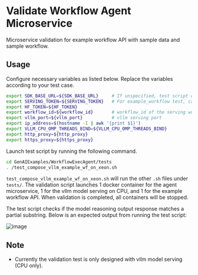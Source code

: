 # Validate Workflow Agent Microservice

<!-- Microservice validation for Intel Data Insight Automation platform workflow serving. -->
Microservice validation for example workflow API with sample data and sample workflow.

## Usage

Configure necessary variables as listed below. Replace the variables according to your test case.

```sh
export SDK_BASE_URL=${SDK_BASE_URL}     # If unspecified, test script defaults to <ip_address>:<workflow_api_port>. Refer to api_server_url variable under GenAIExamples/WorkflowExecAgent/tests/test_compose_vllm_example_wf_on_xeon.sh.
export SERVING_TOKEN=${SERVING_TOKEN}   # For example_workflow test, can be empty as no authentication required.
export HF_TOKEN=${HF_TOKEN}
export workflow_id=${workflow_id}       # workflow_id of the serving workflow
export vllm_port=${vllm_port}           # vllm serving port
export ip_address=$(hostname -I | awk '{print $1}')
export VLLM_CPU_OMP_THREADS_BIND=${VLLM_CPU_OMP_THREADS_BIND}
export http_proxy=${http_proxy}
export https_proxy=${https_proxy}
```

Launch test script by running the following command.

```sh
cd GenAIExamples/WorkflowExecAgent/tests
. /test_compose_vllm_example_wf_on_xeon.sh
```

`test_compose_vllm_example_wf_on_xeon.sh` will run the other `.sh` files under `tests/`. The validation script launches 1 docker container for the agent microservice, 1 for the vllm model serving on CPU, and 1 for the example workflow API. When validation is completed, all containers will be stopped.

The test script checks if the model reasoning output response matches a partial substring. Below is an expected output from running the test script:

![image](https://github.com/user-attachments/assets/88081bc8-7b73-470d-970e-92e0fe5f96ec)

## Note

- Currently the validation test is only designed with vllm model serving (CPU only).
